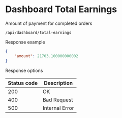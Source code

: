 Dashboard Total Earnings
===================

Amount of payment for completed orders

```shell title="Method <span class='color-method'>GET</span>"
/api/dashboard/total-earnings
```

Response example

```json title="Response <span class='color-200'>200</span>"
{
    "amount": 21703.100000000002
}
```

Response options

| Status code                          | Description    |
|--------------------------------------|----------------|
| <span class='color-200'>200</span>   | OK             |
| <span class='color-error'>400</span> | Bad Request    |
| <span class='color-error'>500</span> | Internal Error |